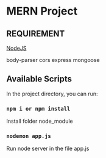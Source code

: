 # MERN Project


## REQUIREMENT 

[NodeJS](https://nodejs.org)

body-parser
cors
express
mongoose


## Available Scripts

In the project directory, you can run:

### `npm i or npm install`

Install folder node_module

### `nodemon app.js`

Run node server in the file app.js